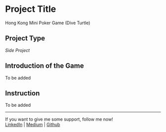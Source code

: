 # Project Title
Hong Kong Mini Poker Game (Dive Turtle)

## Project Type
*Side Project*

## Introduction of the Game
To be added
 
## Instruction
To be added


---

 If you want to give me some support, follow me now!  
 [LinkedIn](https://www.linkedin.com/in/anthonykwok073/) | 
 [Medium](https://medium.com/@kwokanthony) | 
 [Github](https://github.com/anthonynamnam)  
